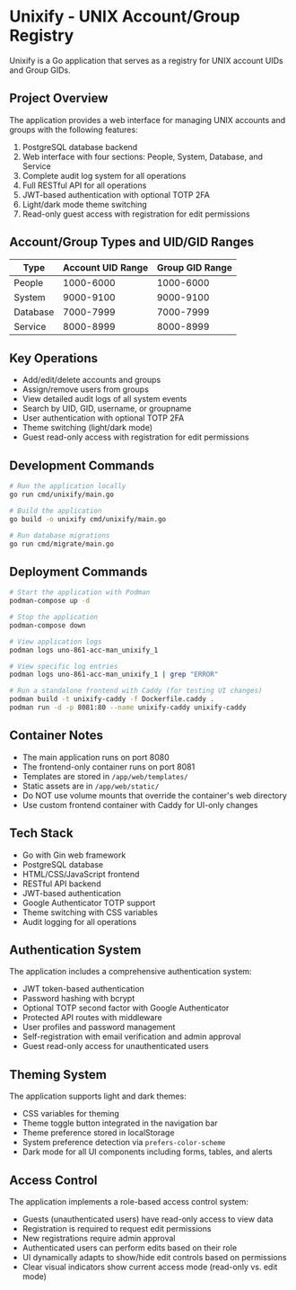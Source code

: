 # Unixify - UNIX Account/Group Registry

Unixify is a Go application that serves as a registry for UNIX account UIDs and Group GIDs.

## Project Overview

The application provides a web interface for managing UNIX accounts and groups with the following features:

1. PostgreSQL database backend
2. Web interface with four sections: People, System, Database, and Service
3. Complete audit log system for all operations
4. Full RESTful API for all operations
5. JWT-based authentication with optional TOTP 2FA
6. Light/dark mode theme switching
7. Read-only guest access with registration for edit permissions

## Account/Group Types and UID/GID Ranges

| Type     | Account UID Range | Group GID Range |
|----------|-------------------|-----------------|
| People   | 1000-6000         | 1000-6000       |
| System   | 9000-9100         | 9000-9100       |
| Database | 7000-7999         | 7000-7999       |
| Service  | 8000-8999         | 8000-8999       |

## Key Operations

- Add/edit/delete accounts and groups
- Assign/remove users from groups
- View detailed audit logs of all system events
- Search by UID, GID, username, or groupname
- User authentication with optional TOTP 2FA
- Theme switching (light/dark mode)
- Guest read-only access with registration for edit permissions

## Development Commands

```bash
# Run the application locally
go run cmd/unixify/main.go

# Build the application
go build -o unixify cmd/unixify/main.go

# Run database migrations
go run cmd/migrate/main.go
```

## Deployment Commands

```bash
# Start the application with Podman
podman-compose up -d

# Stop the application
podman-compose down

# View application logs
podman logs uno-861-acc-man_unixify_1

# View specific log entries
podman logs uno-861-acc-man_unixify_1 | grep "ERROR"

# Run a standalone frontend with Caddy (for testing UI changes)
podman build -t unixify-caddy -f Dockerfile.caddy .
podman run -d -p 8081:80 --name unixify-caddy unixify-caddy
```

## Container Notes

- The main application runs on port 8080
- The frontend-only container runs on port 8081
- Templates are stored in `/app/web/templates/`
- Static assets are in `/app/web/static/`
- Do NOT use volume mounts that override the container's web directory
- Use custom frontend container with Caddy for UI-only changes

## Tech Stack

- Go with Gin web framework
- PostgreSQL database
- HTML/CSS/JavaScript frontend
- RESTful API backend
- JWT-based authentication
- Google Authenticator TOTP support
- Theme switching with CSS variables
- Audit logging for all operations

## Authentication System

The application includes a comprehensive authentication system:
- JWT token-based authentication
- Password hashing with bcrypt
- Optional TOTP second factor with Google Authenticator
- Protected API routes with middleware
- User profiles and password management
- Self-registration with email verification and admin approval
- Guest read-only access for unauthenticated users

## Theming System

The application supports light and dark themes:
- CSS variables for theming
- Theme toggle button integrated in the navigation bar
- Theme preference stored in localStorage
- System preference detection via `prefers-color-scheme`
- Dark mode for all UI components including forms, tables, and alerts

## Access Control

The application implements a role-based access control system:
- Guests (unauthenticated users) have read-only access to view data
- Registration is required to request edit permissions
- New registrations require admin approval
- Authenticated users can perform edits based on their role
- UI dynamically adapts to show/hide edit controls based on permissions
- Clear visual indicators show current access mode (read-only vs. edit mode)
